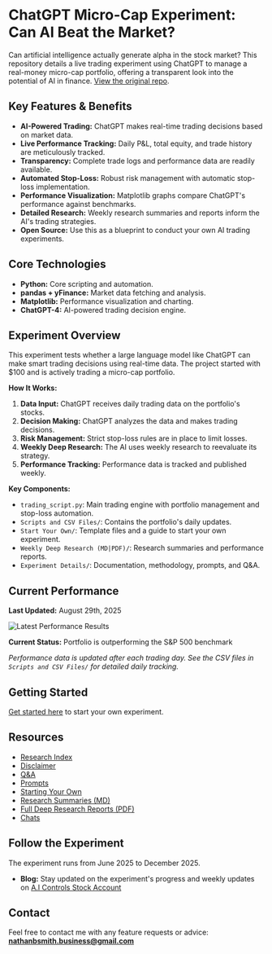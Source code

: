 # ChatGPT Micro-Cap Experiment: Can AI Beat the Market?

Can artificial intelligence actually generate alpha in the stock market? This repository details a live trading experiment using ChatGPT to manage a real-money micro-cap portfolio, offering a transparent look into the potential of AI in finance.  [View the original repo](https://github.com/LuckyOne7777/ChatGPT-Micro-Cap-Experiment).

## Key Features & Benefits

*   **AI-Powered Trading:** ChatGPT makes real-time trading decisions based on market data.
*   **Live Performance Tracking:** Daily P&L, total equity, and trade history are meticulously tracked.
*   **Transparency:** Complete trade logs and performance data are readily available.
*   **Automated Stop-Loss:** Robust risk management with automatic stop-loss implementation.
*   **Performance Visualization:** Matplotlib graphs compare ChatGPT's performance against benchmarks.
*   **Detailed Research:** Weekly research summaries and reports inform the AI's trading strategies.
*   **Open Source:** Use this as a blueprint to conduct your own AI trading experiments.

## Core Technologies

*   **Python:** Core scripting and automation.
*   **pandas + yFinance:** Market data fetching and analysis.
*   **Matplotlib:** Performance visualization and charting.
*   **ChatGPT-4:** AI-powered trading decision engine.

## Experiment Overview

This experiment tests whether a large language model like ChatGPT can make smart trading decisions using real-time data. The project started with $100 and is actively trading a micro-cap portfolio.

**How It Works:**

1.  **Data Input:** ChatGPT receives daily trading data on the portfolio's stocks.
2.  **Decision Making:** ChatGPT analyzes the data and makes trading decisions.
3.  **Risk Management:** Strict stop-loss rules are in place to limit losses.
4.  **Weekly Deep Research:** The AI uses weekly research to reevaluate its strategy.
5.  **Performance Tracking:** Performance data is tracked and published weekly.

**Key Components:**

*   `trading_script.py`: Main trading engine with portfolio management and stop-loss automation.
*   `Scripts and CSV Files/`: Contains the portfolio's daily updates.
*   `Start Your Own/`: Template files and a guide to start your own experiment.
*   `Weekly Deep Research (MD|PDF)/`: Research summaries and performance reports.
*   `Experiment Details/`: Documentation, methodology, prompts, and Q&A.

## Current Performance

**Last Updated:** August 29th, 2025

![Latest Performance Results](Results.png)

**Current Status:** Portfolio is outperforming the S&P 500 benchmark

*Performance data is updated after each trading day. See the CSV files in `Scripts and CSV Files/` for detailed daily tracking.*

## Getting Started

[Get started here](https://github.com/LuckyOne7777/ChatGPT-Micro-Cap-Experiment/blob/main/Start%20Your%20Own/README.md) to start your own experiment.

## Resources

*   [Research Index](https://github.com/LuckyOne7777/ChatGPT-Micro-Cap-Experiment/blob/main/Experiment%20Details/Deep%20Research%20Index.md)
*   [Disclaimer](https://github.com/LuckyOne7777/ChatGPT-Micro-Cap-Experiment/blob/main/Experiment%20Details/Disclaimer.md)
*   [Q&A](https://github.com/LuckyOne7777/ChatGPT-Micro-Cap-Experiment/blob/main/Experiment%20Details/Q%26A.md)
*   [Prompts](https://github.com/LuckyOne7777/ChatGPT-Micro-Cap-Experiment/blob/main/Experiment%20Details/Prompts.md)
*   [Starting Your Own](https://github.com/LuckyOne7777/ChatGPT-Micro-Cap-Experiment/blob/main/Start%20Your%20Own/README.md)
*   [Research Summaries (MD)](https://github.com/LuckyOne7777/ChatGPT-Micro-Cap-Experiment/tree/main/Weekly%20Deep%20Research%20(MD))
*   [Full Deep Research Reports (PDF)](https://github.com/LuckyOne7777/ChatGPT-Micro-Cap-Experiment/tree/main/Weekly%20Deep%20Research%20(PDF))
*   [Chats](https://github.com/LuckyOne7777/ChatGPT-Micro-Cap-Experiment/blob/main/Experiment%20Details/Chats.md)

## Follow the Experiment

The experiment runs from June 2025 to December 2025.

*   **Blog:** Stay updated on the experiment's progress and weekly updates on [A.I Controls Stock Account](https://nathanbsmith729.substack.com)

## Contact

Feel free to contact me with any feature requests or advice: **nathanbsmith.business@gmail.com**